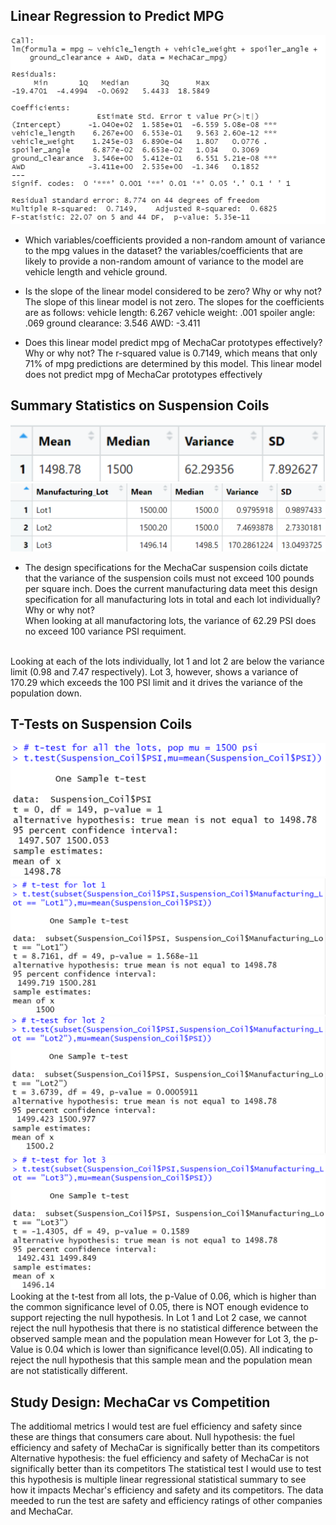 ## Linear Regression to Predict MPG
![1](/Images/image1.png)
<br/>
* Which variables/coefficients provided a non-random amount of variance to the mpg values in the dataset?
the variables/coefficients that are likely to provide a non-random amount of variance to the model are vehicle length and vehicle ground.
* Is the slope of the linear model considered to be zero? Why or why not?
The slope of this linear model is not zero. The slopes for the coefficients are as follows:
vehicle length: 6.267
vehicle weight: .001
spoiler angle: .069
ground clearance: 3.546
AWD: -3.411

* Does this linear model predict mpg of MechaCar prototypes effectively? Why or why not?
The r-squared value is 0.7149, which means that only 71% of mpg predictions are determined by this model. This linear model does not predict mpg of MechaCar prototypes effectively

## Summary Statistics on Suspension Coils
![2](/Images/image2.png)
<br/>
![3](/Images/image2.1.png)
<br/>
* The design specifications for the MechaCar suspension coils dictate that the variance of the suspension coils must not exceed 100 pounds per square inch. Does the current manufacturing data meet this design specification for all manufacturing lots in total and each lot individually? Why or why not? <br/>
When looking at all manufactoring lots, the variance of 62.29 PSI does no exceed 100 variance PSI requiment. 
<br/>
Looking at each of the lots individually, lot 1 and lot 2 are below the variance limit (0.98 and 7.47 respectively). Lot 3, however, shows a variance of 170.29 which exceeds the 100 PSI limit and it drives the variance of the population down. 

## T-Tests on Suspension Coils 
![4](/Images/alllots.png)
<br/>
![5](/Images/lot1.png)
<br/>
![6](/Images/lot2.png)
<br/>
![7](/Images/lot3.png)
<br/>
 Looking at the t-test from all lots, the p-Value of 0.06, which is higher than the common significance level of 0.05, there is NOT enough evidence to support rejecting the null hypothesis.
In Lot 1 and Lot 2 case, we cannot reject the null hypothesis that there is no statistical difference between the observed sample mean and the population mean
 However for Lot 3, the p-Value is 0.04 which is lower than significance level(0.05). All indicating to reject the null hypothesis that this sample mean and the population mean are not statistically different.
 
 ## Study Design: MechaCar vs Competition
 The additiomal metrics I would test are fuel efficiency and safety since these are things that consumers care about. 
 Null hypothesis: the fuel efficiency and safety of MechaCar is significally better than its competitors
 Alternative hypothesis: the fuel efficiency and safety of MechaCar is not significally better than its competitors
 The statistical test I would use to test this hypothesis is multiple linear regressional statistical summary to see how it impacts Mechar's efficiency and safety and its competitors.
The data meeded to run the test are safety and efficiency ratings of other companies and MechaCar. 
